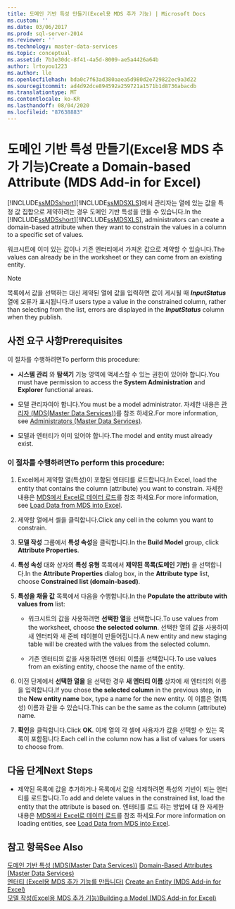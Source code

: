 ```yaml
---
title: 도메인 기반 특성 만들기(Excel용 MDS 추가 기능) | Microsoft Docs
ms.custom: ''
ms.date: 03/06/2017
ms.prod: sql-server-2014
ms.reviewer: ''
ms.technology: master-data-services
ms.topic: conceptual
ms.assetid: 7b3e30dc-8f41-4a5d-8009-ae5a4426a64b
author: lrtoyou1223
ms.author: lle
ms.openlocfilehash: bda0c7f63ad380aaea5d980d2e729822ec9a3d22
ms.sourcegitcommit: ad4d92dce894592a259721a1571b1d8736abacdb
ms.translationtype: MT
ms.contentlocale: ko-KR
ms.lasthandoff: 08/04/2020
ms.locfileid: "87638883"
---
```

# <a name="create-a-domain-based-attribute-mds-add-in-for-excel"></a><span data-ttu-id="9dd0f-102">도메인 기반 특성 만들기(Excel용 MDS 추가 기능)</span><span class="sxs-lookup"><span data-stu-id="9dd0f-102">Create a Domain-based Attribute (MDS Add-in for Excel)</span></span>
  <span data-ttu-id="9dd0f-103">[!INCLUDE[ssMDSshort](../../includes/ssmdsshort-md.md)][!INCLUDE[ssMDSXLS](../../includes/ssmdsxls-md.md)]에서 관리자는 열에 있는 값을 특정 값 집합으로 제약하려는 경우 도메인 기반 특성을 만들 수 있습니다.</span><span class="sxs-lookup"><span data-stu-id="9dd0f-103">In the [!INCLUDE[ssMDSshort](../../includes/ssmdsshort-md.md)][!INCLUDE[ssMDSXLS](../../includes/ssmdsxls-md.md)], administrators can create a domain-based attribute when they want to constrain the values in a column to a specific set of values.</span></span>  
  
 <span data-ttu-id="9dd0f-104">워크시트에 이미 있는 값이나 기존 엔터티에서 가져온 값으로 제약할 수 있습니다.</span><span class="sxs-lookup"><span data-stu-id="9dd0f-104">The values can already be in the worksheet or they can come from an existing entity.</span></span>  
  
> [!NOTE]  
>  <span data-ttu-id="9dd0f-105"> 목록에서 값을 선택하는 대신 제약된 열에 값을 입력하면 값이 게시될 때 **$InputStatus$** 열에 오류가 표시됩니다.</span><span class="sxs-lookup"><span data-stu-id="9dd0f-105">If users type a value in the constrained column, rather than selecting from the list, errors are displayed in the **$InputStatus$** column when they publish.</span></span>  
  
## <a name="prerequisites"></a><span data-ttu-id="9dd0f-106">사전 요구 사항</span><span class="sxs-lookup"><span data-stu-id="9dd0f-106">Prerequisites</span></span>  
 <span data-ttu-id="9dd0f-107">이 절차를 수행하려면</span><span class="sxs-lookup"><span data-stu-id="9dd0f-107">To perform this procedure:</span></span>  
  
-   <span data-ttu-id="9dd0f-108">**시스템 관리** 와 **탐색기** 기능 영역에 액세스할 수 있는 권한이 있어야 합니다.</span><span class="sxs-lookup"><span data-stu-id="9dd0f-108">You must have permission to access the **System Administration** and **Explorer** functional areas.</span></span>  
  
-   <span data-ttu-id="9dd0f-109">모델 관리자여야 합니다.</span><span class="sxs-lookup"><span data-stu-id="9dd0f-109">You must be a model administrator.</span></span> <span data-ttu-id="9dd0f-110">자세한 내용은 [관리자 &#40;MDS(Master Data Services)&#41;](../administrators-master-data-services.md)를 참조 하세요.</span><span class="sxs-lookup"><span data-stu-id="9dd0f-110">For more information, see [Administrators &#40;Master Data Services&#41;](../administrators-master-data-services.md).</span></span>  
  
-   <span data-ttu-id="9dd0f-111">모델과 엔터티가 이미 있어야 합니다.</span><span class="sxs-lookup"><span data-stu-id="9dd0f-111">The model and entity must already exist.</span></span>  
  
### <a name="to-perform-this-procedure"></a><span data-ttu-id="9dd0f-112">이 절차를 수행하려면</span><span class="sxs-lookup"><span data-stu-id="9dd0f-112">To perform this procedure:</span></span>  
  
1.  <span data-ttu-id="9dd0f-113">Excel에서 제약할 열(특성)이 포함된 엔터티를 로드합니다.</span><span class="sxs-lookup"><span data-stu-id="9dd0f-113">In Excel, load the entity that contains the column (attribute) you want to constrain.</span></span> <span data-ttu-id="9dd0f-114">자세한 내용은 [MDS에서 Excel로 데이터 로드](export-data-to-excel-from-master-data-services.md)를 참조 하세요.</span><span class="sxs-lookup"><span data-stu-id="9dd0f-114">For more information, see [Load Data from MDS into Excel](export-data-to-excel-from-master-data-services.md).</span></span>  
  
2.  <span data-ttu-id="9dd0f-115">제약할 열에서 셀을 클릭합니다.</span><span class="sxs-lookup"><span data-stu-id="9dd0f-115">Click any cell in the column you want to constrain.</span></span>  
  
3.  <span data-ttu-id="9dd0f-116">**모델 작성** 그룹에서 **특성 속성**을 클릭합니다.</span><span class="sxs-lookup"><span data-stu-id="9dd0f-116">In the **Build Model** group, click **Attribute Properties**.</span></span>  
  
4.  <span data-ttu-id="9dd0f-117">**특성 속성** 대화 상자의 **특성 유형** 목록에서 **제약된 목록(도메인 기반)** 을 선택합니다.</span><span class="sxs-lookup"><span data-stu-id="9dd0f-117">In the **Attribute Properties** dialog box, in the **Attribute type** list, choose **Constrained list (domain-based)**.</span></span>  
  
5.  <span data-ttu-id="9dd0f-118">**특성을 채울 값** 목록에서 다음을 수행합니다.</span><span class="sxs-lookup"><span data-stu-id="9dd0f-118">In the **Populate the attribute with values from** list:</span></span>  
  
    -   <span data-ttu-id="9dd0f-119">워크시트의 값을 사용하려면 **선택한 열**을 선택합니다.</span><span class="sxs-lookup"><span data-stu-id="9dd0f-119">To use values from the worksheet, choose **the selected column**.</span></span> <span data-ttu-id="9dd0f-120">선택한 열의 값을 사용하여 새 엔터티와 새 준비 테이블이 만들어집니다.</span><span class="sxs-lookup"><span data-stu-id="9dd0f-120">A new entity and new staging table will be created with the values from the selected column.</span></span>  
  
    -   <span data-ttu-id="9dd0f-121">기존 엔터티의 값을 사용하려면 엔터티 이름을 선택합니다.</span><span class="sxs-lookup"><span data-stu-id="9dd0f-121">To use values from an existing entity, choose the name of the entity.</span></span>  
  
6.  <span data-ttu-id="9dd0f-122">이전 단계에서 **선택한 열을** 을 선택한 경우 **새 엔터티 이름** 상자에 새 엔터티의 이름을 입력합니다.</span><span class="sxs-lookup"><span data-stu-id="9dd0f-122">If you chose **the selected column** in the previous step, in the **New entity name** box, type a name for the new entity.</span></span> <span data-ttu-id="9dd0f-123">이 이름은 열(특성) 이름과 같을 수 있습니다.</span><span class="sxs-lookup"><span data-stu-id="9dd0f-123">This can be the same as the column (attribute) name.</span></span>  
  
7.  <span data-ttu-id="9dd0f-124">**확인**을 클릭합니다.</span><span class="sxs-lookup"><span data-stu-id="9dd0f-124">Click **OK**.</span></span> <span data-ttu-id="9dd0f-125">이제 열의 각 셀에 사용자가 값을 선택할 수 있는 목록이 포함됩니다.</span><span class="sxs-lookup"><span data-stu-id="9dd0f-125">Each cell in the column now has a list of values for users to choose from.</span></span>  
  
## <a name="next-steps"></a><span data-ttu-id="9dd0f-126">다음 단계</span><span class="sxs-lookup"><span data-stu-id="9dd0f-126">Next Steps</span></span>  
  
-   <span data-ttu-id="9dd0f-127">제약된 목록에 값을 추가하거나 목록에서 값을 삭제하려면 특성의 기반이 되는 엔터티를 로드합니다.</span><span class="sxs-lookup"><span data-stu-id="9dd0f-127">To add and delete values in the constrained list, load the entity that the attribute is based on.</span></span> <span data-ttu-id="9dd0f-128">엔터티를 로드 하는 방법에 대 한 자세한 내용은 [MDS에서 Excel로 데이터 로드](export-data-to-excel-from-master-data-services.md)를 참조 하세요.</span><span class="sxs-lookup"><span data-stu-id="9dd0f-128">For more information on loading entities, see [Load Data from MDS into Excel](export-data-to-excel-from-master-data-services.md).</span></span>  
  
## <a name="see-also"></a><span data-ttu-id="9dd0f-129">참고 항목</span><span class="sxs-lookup"><span data-stu-id="9dd0f-129">See Also</span></span>  
 <span data-ttu-id="9dd0f-130">[도메인 기반 특성 &#40;MDS(Master Data Services)&#41;](../domain-based-attributes-master-data-services.md) </span><span class="sxs-lookup"><span data-stu-id="9dd0f-130">[Domain-Based Attributes &#40;Master Data Services&#41;](../domain-based-attributes-master-data-services.md) </span></span>  
 <span data-ttu-id="9dd0f-131">[엔터티 &#40;Excel용 MDS 추가 기능를 만듭니다&#41;](create-an-entity-mds-add-in-for-excel.md) </span><span class="sxs-lookup"><span data-stu-id="9dd0f-131">[Create an Entity &#40;MDS Add-in for Excel&#41;](create-an-entity-mds-add-in-for-excel.md) </span></span>  
 [<span data-ttu-id="9dd0f-132">모델 작성&#40;Excel용 MDS 추가 기능&#41;</span><span class="sxs-lookup"><span data-stu-id="9dd0f-132">Building a Model &#40;MDS Add-in for Excel&#41;</span></span>](building-a-model-mds-add-in-for-excel.md)  
  
  

